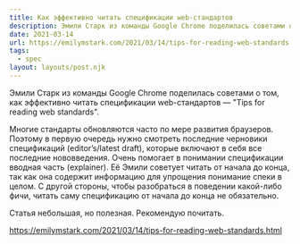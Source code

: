 ```yaml
---
title: Как эффективно читать спецификации web-стандартов
description: Эмили Старк из команды Google Chrome поделилась советами о том, как эффективно читать спецификации web-стандартов
date: 2021-03-14
url: https://emilymstark.com/2021/03/14/tips-for-reading-web-standards.html
tags:
  - spec
layout: layouts/post.njk
---
```

Эмили Старк из команды Google Chrome поделилась советами о том, как эффективно читать спецификации web-стандартов — "Tips for reading web standards".

Многие стандарты обновляются часто по мере развития браузеров. Поэтому в первую очередь нужно смотреть последние черновики спецификаций (editor’s/latest draft), которые включают в себя все последние нововведения. Очень помогает в понимании спецификации вводная часть (explainer). Её Эмили советует читать от начала до конца, так как она содержит информацию для упрощения понимание спеки в целом. С другой стороны, чтобы разобраться в поведении какой-либо фичи, читать саму спецификацию от начала до конца не обязательно.

Статья небольшая, но полезная. Рекомендую почитать.

https://emilymstark.com/2021/03/14/tips-for-reading-web-standards.html
